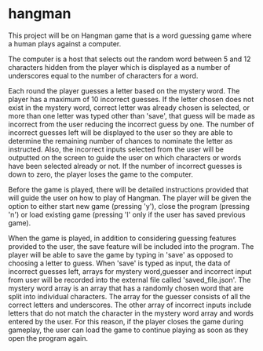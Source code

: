 # hangman

This project will be on Hangman game that is a word guessing game where a human plays against a computer.

The computer is a host that selects out the random word between 5 and 12 characters
hidden from the player which is displayed as a number of underscores equal to the number of characters for a word. 

Each round the player guesses a letter based on the mystery word. The player has a maximum of 10 incorrect guesses. If the letter chosen does not exist in the mystery word, correct letter was already chosen is selected, or more than one letter was typed
other than 'save', that guess will be made as incorrect from the user reducing the incorrect guess by one. The number of incorrect guesses left will be displayed to the user so they are able to determine the remaining number of chances to nominate the letter as instructed. Also, the incorrect inputs selected from the user will be outputted on the screen to guide the user on which characters or words have been selected already or not. If the number of incorrect guesses is down to zero, the player loses the game to the computer.

Before the game is played, there will be detailed instructions provided that will guide the user on how to play of Hangman. The player will be given the option to either
start new game (pressing 'y'), close the program (pressing 'n') or load existing game (pressing 'l' only if the user has saved previous game).

When the game is played, in addition to considering guessing features provided to the user, the save feature will be included into the program. The player will be able to save the game by typing in 'save' as opposed to choosing a letter to guess. When 'save' is typed as input, the data of incorrect guesses left, arrays for mystery word,guesser and incorrect input from user will be recorded into the external file called
'saved_file.json'. The mystery word array is an array that has a randomly chosen word that are split into individual characters. The array for the guesser consists of all the correct letters and underscores. The other array of incorrect inputs include letters that do not match the character in the mystery word array and words entered by the user. For this reason, if the player closes the game during gameplay, the user can load the game to continue playing as soon as they open the program again.